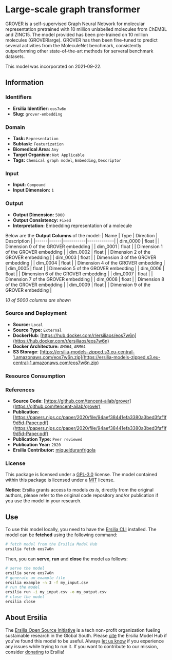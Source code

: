 # Large-scale graph transformer

GROVER is a self-supervised Graph Neural Network for molecular representation pretrained with 10 million unlabelled molecules from ChEMBL and ZINC15. The model provided has been pre-trained on 10 million molecules (GROVERlarge). GROVER has then been fine-tuned to predict several activities from the MoleculeNet benchmark, consistently outperforming other state-of-the-art methods for serveral benchmark datasets.

This model was incorporated on 2021-09-22.

## Information
### Identifiers
- **Ersilia Identifier:** `eos7w6n`
- **Slug:** `grover-embedding`

### Domain
- **Task:** `Representation`
- **Subtask:** `Featurization`
- **Biomedical Area:** `Any`
- **Target Organism:** `Not Applicable`
- **Tags:** `Chemical graph model`, `Embedding`, `Descriptor`

### Input
- **Input:** `Compound`
- **Input Dimension:** `1`

### Output
- **Output Dimension:** `5000`
- **Output Consistency:** `Fixed`
- **Interpretation:** Embedding representation of a molecule

Below are the **Output Columns** of the model:
| Name | Type | Direction | Description |
|------|------|-----------|-------------|
| dim_0000 | float |  | Dimension 0 of the GROVER embedding |
| dim_0001 | float |  | Dimension 1 of the GROVER embedding |
| dim_0002 | float |  | Dimension 2 of the GROVER embedding |
| dim_0003 | float |  | Dimension 3 of the GROVER embedding |
| dim_0004 | float |  | Dimension 4 of the GROVER embedding |
| dim_0005 | float |  | Dimension 5 of the GROVER embedding |
| dim_0006 | float |  | Dimension 6 of the GROVER embedding |
| dim_0007 | float |  | Dimension 7 of the GROVER embedding |
| dim_0008 | float |  | Dimension 8 of the GROVER embedding |
| dim_0009 | float |  | Dimension 9 of the GROVER embedding |

_10 of 5000 columns are shown_
### Source and Deployment
- **Source:** `Local`
- **Source Type:** `External`
- **DockerHub**: [https://hub.docker.com/r/ersiliaos/eos7w6n](https://hub.docker.com/r/ersiliaos/eos7w6n)
- **Docker Architecture:** `AMD64`, `ARM64`
- **S3 Storage**: [https://ersilia-models-zipped.s3.eu-central-1.amazonaws.com/eos7w6n.zip](https://ersilia-models-zipped.s3.eu-central-1.amazonaws.com/eos7w6n.zip)

### Resource Consumption


### References
- **Source Code**: [https://github.com/tencent-ailab/grover](https://github.com/tencent-ailab/grover)
- **Publication**: [https://papers.nips.cc/paper/2020/file/94aef38441efa3380a3bed3faf1f9d5d-Paper.pdf](https://papers.nips.cc/paper/2020/file/94aef38441efa3380a3bed3faf1f9d5d-Paper.pdf)
- **Publication Type:** `Peer reviewed`
- **Publication Year:** `2020`
- **Ersilia Contributor:** [miquelduranfrigola](https://github.com/miquelduranfrigola)

### License
This package is licensed under a [GPL-3.0](https://github.com/ersilia-os/ersilia/blob/master/LICENSE) license. The model contained within this package is licensed under a [MIT](LICENSE) license.

**Notice**: Ersilia grants access to models _as is_, directly from the original authors, please refer to the original code repository and/or publication if you use the model in your research.


## Use
To use this model locally, you need to have the [Ersilia CLI](https://github.com/ersilia-os/ersilia) installed.
The model can be **fetched** using the following command:
```bash
# fetch model from the Ersilia Model Hub
ersilia fetch eos7w6n
```
Then, you can **serve**, **run** and **close** the model as follows:
```bash
# serve the model
ersilia serve eos7w6n
# generate an example file
ersilia example -n 3 -f my_input.csv
# run the model
ersilia run -i my_input.csv -o my_output.csv
# close the model
ersilia close
```

## About Ersilia
The [Ersilia Open Source Initiative](https://ersilia.io) is a tech non-profit organization fueling sustainable research in the Global South.
Please [cite](https://github.com/ersilia-os/ersilia/blob/master/CITATION.cff) the Ersilia Model Hub if you've found this model to be useful. Always [let us know](https://github.com/ersilia-os/ersilia/issues) if you experience any issues while trying to run it.
If you want to contribute to our mission, consider [donating](https://www.ersilia.io/donate) to Ersilia!
